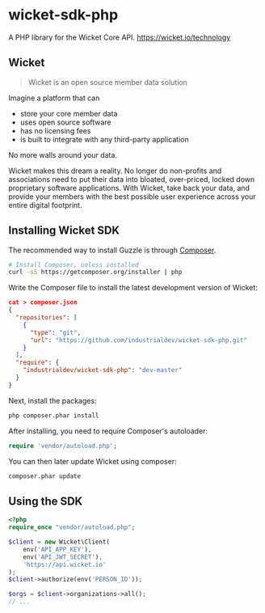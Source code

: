 wicket-sdk-php
==============

A PHP library for the Wicket Core API. https://wicket.io/technology

## Wicket

> Wicket is an open source member data solution

Imagine a platform that can

- store your core member data
- uses open source software
- has no licensing fees
- is built to integrate with any third-party application

No more walls around your data.

Wicket makes this dream a reality.
No longer do non-profits and associations need to put their data into bloated, over-priced, locked down proprietary software applications.
With Wicket, take back your data, and provide your members with the best possible user experience across your entire digital footprint.

## Installing Wicket SDK

The recommended way to install Guzzle is through
[Composer](http://getcomposer.org).

```bash
# Install Composer, unless installed
curl -sS https://getcomposer.org/installer | php
```

Write the Composer file to install the latest development version of Wicket:

```json
cat > composer.json
{
  "repositories": [
    {
      "type": "git",
      "url": "https://github.com/industrialdev/wicket-sdk-php.git"
    }
  ],
  "require": {
    "industrialdev/wicket-sdk-php": "dev-master"
  }
}
```

Next, install the packages:

```bash
php composer.phar install
```

After installing, you need to require Composer's autoloader:

```php
require 'vendor/autoload.php';
```

You can then later update Wicket using composer:

```bash
composer.phar update
```

## Using the SDK

```php
<?php
require_once "vendor/autoload.php";

$client = new Wicket\Client(
	env('API_APP_KEY'),
	env('API_JWT_SECRET'),
	'https://api.wicket.io'
);
$client->authorize(env('PERSON_ID'));

$orgs = $client->organizations->all();
// ...
```
